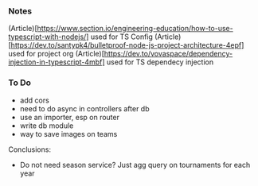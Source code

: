 ### Notes

(Article)[https://www.section.io/engineering-education/how-to-use-typescript-with-nodejs/] used for TS Config
(Article)[https://dev.to/santypk4/bulletproof-node-js-project-architecture-4epf] used for project org
(Article)[https://dev.to/vovaspace/dependency-injection-in-typescript-4mbf] used for TS dependecy injection



### To Do

* add cors
* need to do async in controllers after db
* use an importer, esp on router
* write db module
* way to save images on teams


Conclusions:
* Do not need season service? Just agg query on tournaments for each year



